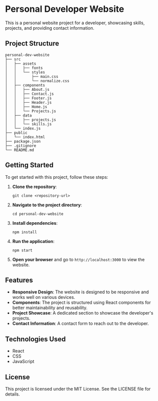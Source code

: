 # Personal Developer Website

This is a personal website project for a developer, showcasing skills, projects, and providing contact information.

## Project Structure

```
personal-dev-website
├── src
│   ├── assets
│   │   ├── fonts
│   │   └── styles
│   │       ├── main.css
│   │       └── normalize.css
│   ├── components
│   │   ├── About.js
│   │   ├── Contact.js
│   │   ├── Footer.js
│   │   ├── Header.js
│   │   ├── Home.js
│   │   └── Projects.js
│   ├── data
│   │   ├── projects.js
│   │   └── skills.js
│   └── index.js
├── public
│   └── index.html
├── package.json
├── .gitignore
└── README.md
```

## Getting Started

To get started with this project, follow these steps:

1. **Clone the repository**:
   ```
   git clone <repository-url>
   ```

2. **Navigate to the project directory**:
   ```
   cd personal-dev-website
   ```

3. **Install dependencies**:
   ```
   npm install
   ```

4. **Run the application**:
   ```
   npm start
   ```

5. **Open your browser** and go to `http://localhost:3000` to view the website.

## Features

- **Responsive Design**: The website is designed to be responsive and works well on various devices.
- **Components**: The project is structured using React components for better maintainability and reusability.
- **Project Showcase**: A dedicated section to showcase the developer's projects.
- **Contact Information**: A contact form to reach out to the developer.

## Technologies Used

- React
- CSS
- JavaScript

## License

This project is licensed under the MIT License. See the LICENSE file for details.